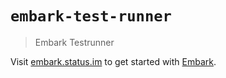 # `embark-test-runner`

> Embark Testrunner

Visit [embark.status.im](https://embark.status.im/) to get started with
[Embark](https://github.com/embarklabs/embark).
